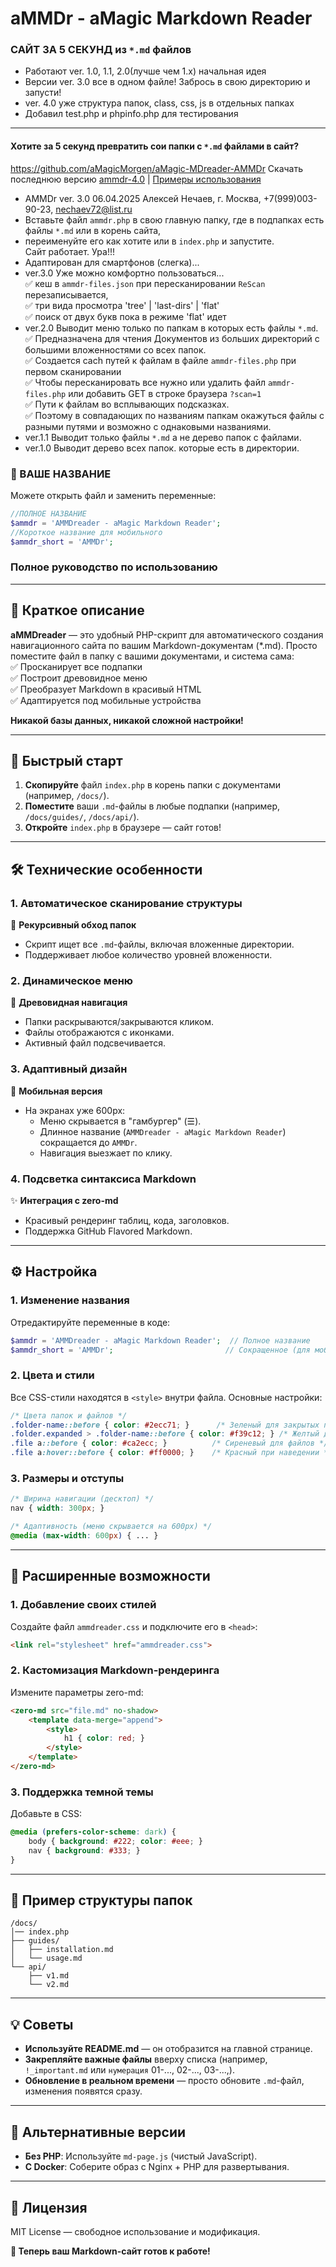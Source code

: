 # **aMMDr - aMagic Markdown Reader**  
### САЙТ ЗА 5 СЕКУНД из `*.md` файлов
- Работают ver. 1.0, 1.1, 2.0(лучше чем 1.х) начальная идея
- Версии ver. 3.0 все в одном файле! Забрось в свою директорию и запусти! 
- ver. 4.0 уже структура папок, class, css, js в отдельных папках
- Добавил test.php и phpinfo.php для тестирования
---
#### **Хотите за 5 секунд превратить сои папки с `*.md` файлами в сайт?** 
https://github.com/aMagicMorgen/aMagic-MDreader-AMMDr
Скачать последнюю версию [ammdr-4.0](https://github.com/aMagicMorgen/aMagic-MDreader-AMMDr/tree/main/ammdr-4.0) | [Примеры использования](https://github.com/aMagicMorgen/aMagic-MDreader-AMMDr/tree/main/ammdr-4.0)
- AMMDr ver. 3.0 06.04.2025 Алексей Нечаев, г. Москва, +7(999)003-90-23, nechaev72@list.ru
- Вставьте файл `ammdr.php`  в свою главную папку, где в подпапках есть  файлы `*.md` или в корень сайта,      
- переименуйте его как хотите или в `index.php` и запустите.     
Сайт работает. Ура!!!
- Адаптирован для смартфонов (слегка)...
- ver.3.0 Уже можно комфортно пользоваться...     
✅ кеш в `ammdr-files.json` при пересканировании `ReScan` перезаписывается,  
✅ три вида просмотра 'tree' | 'last-dirs' | 'flat'   
✅ поиск от двух букв пока в режиме 'flat' идет   
- ver.2.0 Выводит меню только по папкам в которых есть файлы `*.md`.   
✅ Предназначена для чтения Документов из больших директорий с большими вложенностями со всех папок.   
✅ Создается cach путей к файлам в файле `ammdr-files.php` при первом сканировании   
✅ Чтобы пересканировать все нужно или удалить файл `ammdr-files.php` или добавить GET в строке браузера `?scan=1`   
✅ Пути к файлам во всплывающих подсказках.    
✅ Поэтому в совпадающих по названиям папкам окажуться файлы с разными путями и возможно с однаковыми названиями.   
- ver.1.1 Выводит только файлы `*.md` а не дерево папок с файлами.
- ver.1.0 Выводит дерево всех папок. которые есть в директории. 
### **🔧 ВАШЕ НАЗВАНИЕ**  
Можете открыть файл и заменить переменные:
```PHP
//ПОЛНОЕ НАЗВАНИЕ
$ammdr = 'AMMDreader - aMagic Markdown Reader';
//Короткое название для мобильного
$ammdr_short = 'AMMDr';
```
### Полное руководство по использованию  

---

## **📌 Краткое описание**  
**aMMDreader** — это удобный PHP-скрипт для автоматического создания навигационного сайта по вашим Markdown-документам (*.md). Просто поместите файл в папку с вашими документами, и система сама:  
✅ Просканирует все подпапки  
✅ Построит древовидное меню  
✅ Преобразует Markdown в красивый HTML  
✅ Адаптируется под мобильные устройства  

**Никакой базы данных, никакой сложной настройки!**  

---

## **🚀 Быстрый старт**  
1. **Скопируйте** файл `index.php` в корень папки с документами (например, `/docs/`).  
2. **Поместите** ваши `.md`-файлы в любые подпапки (например, `/docs/guides/`, `/docs/api/`).  
3. **Откройте** `index.php` в браузере — сайт готов!  

---

## **🛠 Технические особенности**  
### **1. Автоматическое сканирование структуры**  
📂 **Рекурсивный обход папок**  
- Скрипт ищет все `.md`-файлы, включая вложенные директории.  
- Поддерживает любое количество уровней вложенности.  

### **2. Динамическое меню**  
🌲 **Древовидная навигация**  
- Папки раскрываются/закрываются кликом.  
- Файлы отображаются с иконками.  
- Активный файл подсвечивается.  

### **3. Адаптивный дизайн**  
📱 **Мобильная версия**  
- На экранах уже 600px:  
  - Меню скрывается в "гамбургер" (☰).  
  - Длинное название (`AMMDreader - aMagic Markdown Reader`) сокращается до `AMMDr`.  
  - Навигация выезжает по клику.  

### **4. Подсветка синтаксиса Markdown**  
✨ **Интеграция с zero-md**  
- Красивый рендеринг таблиц, кода, заголовков.  
- Поддержка GitHub Flavored Markdown.  

---

## **⚙️ Настройка**  
### **1. Изменение названия**  
Отредактируйте переменные в коде:  
```php
$ammdr = 'AMMDreader - aMagic Markdown Reader';  // Полное название  
$ammdr_short = 'AMMDr';                         // Сокращенное (для мобильных)  
```

### **2. Цвета и стили**  
Все CSS-стили находятся в `<style>` внутри файла. Основные настройки:  
```css
/* Цвета папок и файлов */
.folder-name::before { color: #2ecc71; }      /* Зеленый для закрытых папок */  
.folder.expanded > .folder-name::before { color: #f39c12; } /* Желтый для открытых */  
.file a::before { color: #ca2ecc; }          /* Сиреневый для файлов */  
.file a:hover::before { color: #ff0000; }    /* Красный при наведении */  
```

### **3. Размеры и отступы**  
```css
/* Ширина навигации (десктоп) */  
nav { width: 300px; }  

/* Адаптивность (меню скрывается на 600px) */  
@media (max-width: 600px) { ... }  
```

---

## **🔧 Расширенные возможности**  
### **1. Добавление своих стилей**  
Создайте файл `ammdreader.css` и подключите его в `<head>`:  
```html
<link rel="stylesheet" href="ammdreader.css">  
```

### **2. Кастомизация Markdown-рендеринга**  
Измените параметры zero-md:  
```html
<zero-md src="file.md" no-shadow>  
    <template data-merge="append">  
        <style>  
            h1 { color: red; }  
        </style>  
    </template>  
</zero-md>  
```

### **3. Поддержка темной темы**  
Добавьте в CSS:  
```css
@media (prefers-color-scheme: dark) {  
    body { background: #222; color: #eee; }  
    nav { background: #333; }  
}  
```

---

## **📜 Пример структуры папок**  
```
/docs/  
│── index.php  
├── guides/  
│   ├── installation.md  
│   └── usage.md  
└── api/  
    ├── v1.md  
    └── v2.md  
```

---

## **💡 Советы**  
- **Используйте README.md** — он отобразится на главной странице.  
- **Закрепляйте важные файлы** вверху списка (например, `!_important.md` или `нумерация` 01-..., 02-..., 03-...,).  
- **Обновление в реальном времени** — просто обновите `.md`-файл, изменения появятся сразу.  

---

## **🔄 Альтернативные версии**  
- **Без PHP**: Используйте `md-page.js` (чистый JavaScript).  
- **С Docker**: Соберите образ с Nginx + PHP для развертывания.  

---

## **📜 Лицензия**  
MIT License — свободное использование и модификация.  

**🎉 Теперь ваш Markdown-сайт готов к работе!**

